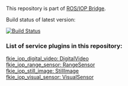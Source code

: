 This repository is part of [ROS/IOP Bridge](https://github.com/fkie/iop_core/blob/master/README.md).

Build status of latest version:

[![Build Status](https://travis-ci.org/fkie/iop_jaus_sensing.svg?branch=master)](https://travis-ci.org/fkie/iop_jaus_sensing)


### List of service plugins in this repository:

[fkie_iop_digital_video: DigitalVideo](fkie_iop_digital_video/README.md)  
[fkie_iop_range_sensor: RangeSensor](fkie_iop_range_sensor/README.md)  
[fkie_iop_still_image: StillImage](fkie_iop_still_image/README.md)  
[fkie_iop_visual_sensor: VisualSensor](fkie_iop_visual_sensor/README.md)





